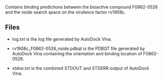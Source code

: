 Contains binding predictions between the bioactive compound F0862-0526 and the nside search space on the virulence factor rv1908c.

## Files

- log.txt is the log file generated by AutoDock Vina.

- rv1908c_F0862-0526_nside.pdbqt is the PDBQT file generated by AutoDock Vina containing the orientation and binding location of F0862-0526.

- stdoe.txt is the combined STDOUT and STDERR output of AutoDock Vina.

